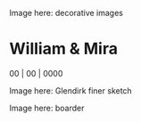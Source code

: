 Image here: decorative images

<h1 id="home">William & Mira</h1>

00 | 00 | 0000

Image here: Glendirk finer sketch

Image here: boarder
